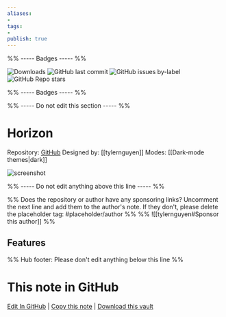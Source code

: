 ```yaml
---
aliases:
- 
tags: 
- 
publish: true
---
```


%% ----- Badges ----- %%

![Downloads](https://img.shields.io/badge/downloads-9860-573E7A?style=for-the-badge&logo=)
![GitHub last commit](https://img.shields.io/github/last-commit/tylernguyen/obsidian-horizon?color=573E7A&label=last%20update&logo=github&style=for-the-badge)
![GitHub issues by-label](https://img.shields.io/github/issues/tylernguyen/obsidian-horizon/help%20wanted?color=573E7A&logo=github&style=for-the-badge) 
![GitHub Repo stars](https://img.shields.io/github/stars/tylernguyen/obsidian-horizon?color=573E7A&logo=github&style=for-the-badge)

%% ----- Badges ----- %%

%% ----- Do not edit this section ----- %%

# Horizon

Repository: [GitHub](https://github.com/tylernguyen/obsidian-horizon)
Designed by: [[tylernguyen]]
Modes: [[Dark-mode themes|dark]]



![screenshot](https://github.com/tylernguyen/obsidian-horizon/raw/main/assets/preview.png)

%% ----- Do not edit anything above this line ----- %% 

%% Does the repository or author have any sponsoring links? Uncomment the next line and add them to the author's note. If they don't, please delete the placeholder tag: #placeholder/author %%
%% ![[tylernguyen#Sponsor this author]] %%


## Features



%% Hub footer: Please don't edit anything below this line %%

# This note in GitHub

<span class="git-footer">[Edit In GitHub](https://github.dev/obsidian-community/obsidian-hub/blob/main/02%20-%20Community%20Expansions/02.05%20All%20Community%20Expansions/Themes/Horizon.md "git-hub-edit-note") | [Copy this note](https://raw.githubusercontent.com/obsidian-community/obsidian-hub/main/02%20-%20Community%20Expansions/02.05%20All%20Community%20Expansions/Themes/Horizon.md "git-hub-copy-note") | [Download this vault](https://github.com/obsidian-community/obsidian-hub/archive/refs/heads/main.zip "git-hub-download-vault") </span>
